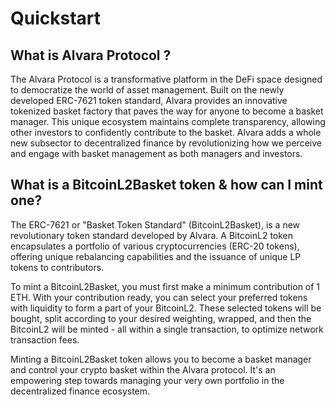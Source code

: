 # Quickstart

## What is Alvara Protocol ?

The Alvara Protocol is a transformative platform in the DeFi space designed to democratize the world of asset management. Built on the newly developed ERC-7621 token standard, Alvara provides an innovative tokenized basket factory that paves the way for anyone to become a basket manager. This unique ecosystem maintains complete transparency, allowing other investors to confidently contribute to the basket. Alvara adds a whole new subsector to decentralized finance by revolutionizing how we perceive and engage with basket management as both managers and investors.

## What is a BitcoinL2Basket token & how can I mint one?

The ERC-7621 or "Basket Token Standard" (BitcoinL2Basket), is a new revolutionary token standard developed by Alvara. A BitcoinL2 token encapsulates a portfolio of various cryptocurrencies (ERC-20 tokens), offering unique rebalancing capabilities and the issuance of unique LP tokens to contributors.

To mint a BitcoinL2Basket, you must first make a minimum contribution of 1 ETH. With your contribution ready, you can select your preferred tokens with liquidity to form a part of your BitcoinL2. These selected tokens will be bought, split according to your desired weighting, wrapped, and then the BitcoinL2 will be minted - all within a single transaction, to optimize network transaction fees.

Minting a BitcoinL2Basket token allows you to become a basket manager and control your crypto basket within the Alvara protocol. It's an empowering step towards managing your very own portfolio in the decentralized finance ecosystem.